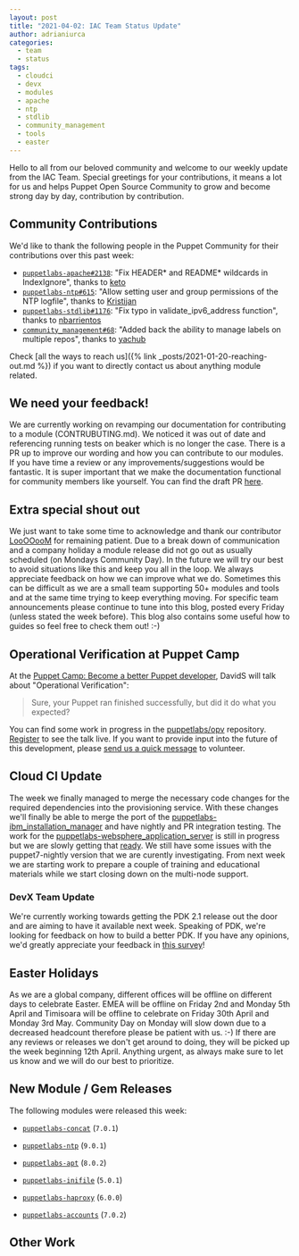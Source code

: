 ```yaml
---
layout: post
title: "2021-04-02: IAC Team Status Update"
author: adrianiurca
categories:
  - team
  - status
tags:
  - cloudci
  - devx
  - modules
  - apache
  - ntp
  - stdlib
  - community_management
  - tools
  - easter
---
```


Hello to all from our beloved community and welcome to our weekly update from the IAC Team.
Special greetings for your contributions, it means a lot for us and helps Puppet Open Source Community to grow and become strong day by day, contribution by contribution.

## Community Contributions

We'd like to thank the following people in the Puppet Community for their contributions over this past week:

- [`puppetlabs-apache#2138`][puppetlabs-apache-pr-2138]: "Fix HEADER* and README* wildcards in IndexIgnore", thanks to [keto][keto]
- [`puppetlabs-ntp#615`][puppetlabs-ntp-pr-615]: "Allow setting user and group permissions of the NTP logfile", thanks to [Kristijan][kristijan]
- [`puppetlabs-stdlib#1176`][puppetlabs-stdlib-pr-1176]: "Fix typo in validate_ipv6_address function", thanks to [nbarrientos][nbarrientos]
- [`community_management#68`][community_management-pr-68]: "Added back the ability to manage labels on multiple repos", thanks to [yachub][yachub]

Check [all the ways to reach us]({% link _posts/2021-01-20-reaching-out.md %}) if you want to directly contact us about anything module related.

## We need your feedback!

We are currently working on revamping our documentation for contributing to a module (CONTRUBUTING.md). We noticed it was out of date and referencing running tests on beaker which is no longer the case. There is a PR up to improve our wording and how you can contribute to our modules. If you have time a review or any improvements/suggestions would be fantastic. It is super important that we make the documentation functional for community members like yourself. You can find the draft PR [here](https://github.com/puppetlabs/puppetlabs-ntp/pull/617).

## Extra special shout out

We just want to take some time to acknowledge and thank our contributor [LooOOooM](https://github.com/LooOOooM) for remaining patient. Due to a break down of communication and a company holiday a module release did not go out as usually scheduled (on Mondays Community Day). In the future we will try our best to avoid situations like this and keep you all in the loop. We always appreciate feedback on how we can improve what we do. Sometimes this can be difficult as we are a small team supporting 50+ modules and tools and at the same time trying to keep everything moving. For specific team announcements please continue to tune into this blog, posted every Friday (unless stated the week before). This blog also contains some useful how to guides so feel free to check them out! :-)

## Operational Verification at Puppet Camp

At the [Puppet Camp: Become a better Puppet developer](https://puppet.com/events/become-a-better-puppet-developer/), DavidS will talk about "Operational Verification":

> Sure, your Puppet ran finished successfully, but did it do what you expected?

You can find some work in progress in the [puppetlabs/opv](https://github.com/puppetlabs/opv) repository. [Register](https://puppet.com/events/become-a-better-puppet-developer/) to see the talk live. If you want to provide input into the future of this development, please [send us a quick message](https://puppetlabs.github.io/iac/team/2021/01/20/reaching-out.html) to volunteer.

## Cloud CI Update

The week we finally managed to merge the necessary code changes for the required dependencies into the provisioning service. With these changes we'll finally be able to merge the port of the [puppetlabs-ibm_installation_manager](https://github.com/puppetlabs/puppetlabs-ibm_installation_manager/pull/169) and have nightly and PR integration testing.
The work for the [puppetlabs-websphere_application_server](https://github.com/puppetlabs/puppetlabs-websphere_application_server/pull/225) is still in progress but we are slowly getting that [ready](https://github.com/puppetlabs/puppetlabs-websphere_application_server/actions/runs/701871477). We still have some issues with the puppet7-nightly version that we are curently investigating.
From next week we are starting work to prepare a couple of training and educational materials while we start closing down on the multi-node support.

### DevX Team Update

We're currently working towards getting the PDK 2.1 release out the door and are aiming to have it available next week.
Speaking of PDK, we're looking for feedback on how to build a better PDK.
If you have any opinions, we'd greatly appreciate your feedback in [this survey](https://pup.pt/pdk2021)!

## Easter Holidays

As we are a global company, different offices will be offline on different days to celebrate Easter. EMEA will be offline on Friday 2nd and Monday 5th April and Timisoara will be offline to celebrate on Friday 30th April and Monday 3rd May.
Community Day on Monday will slow down due to a decreased headcount therefore please be patient with us. :-) If there are any reviews or releases we don't get around to doing, they will be picked up the week beginning 12th April. Anything urgent, as always make sure to let us know and we will do our best to prioritize.

## New Module / Gem Releases

The following modules were released this week:

- [`puppetlabs-concat`][puppetlabs-concat] (`7.0.1`)
- [`puppetlabs-ntp`][puppetlabs-ntp] (`9.0.1`)
- [`puppetlabs-apt`][puppetlabs-apt] (`8.0.2`)
- [`puppetlabs-inifile`][puppetlabs-inifile] (`5.0.1`)
- [`puppetlabs-haproxy`][puppetlabs-haproxy] (`6.0.0`)
- [`puppetlabs-accounts`][puppetlabs-accounts] (`7.0.2`)

  [puppetlabs-concat]: https://github.com/puppetlabs/puppetlabs-concat
  [puppetlabs-ntp]: https://github.com/puppetlabs/puppetlabs-ntp
  [puppetlabs-apt]: https://github.com/puppetlabs/puppetlabs-apt
  [puppetlabs-inifile]: https://github.com/puppetlabs/puppetlabs-inifile
  [puppetlabs-haproxy]: https://github.com/puppetlabs/puppetlabs-haproxy
  [puppetlabs-accounts]: https://github.com/puppetlabs/puppetlabs-accounts
  [puppetlabs-apache-pr-2138]: https://github.com/puppetlabs/puppetlabs-apache/pull/2138
  [keto]: https://github.com/keto
  [puppetlabs-ntp-pr-615]: https://github.com/puppetlabs/puppetlabs-ntp/pull/615
  [kristijan]: https://github.com/Kristijan
  [puppetlabs-stdlib-pr-1176]: https://github.com/puppetlabs/puppetlabs-stdlib/pull/1176
  [nbarrientos]: https://github.com/nbarrientos
  [community_management-pr-68]: https://github.com/puppetlabs/community_management/pull/68
  [yachub]: https://github.com/yachub

## Other Work

<!-- check https://tickets.puppetlabs.com/secure/RapidBoard.jspa?rapidView=1176&quickFilter=8745 for other tickets closed out this week that should be mentioned here -->

[adrian]: https://github.com/adrianiurca
[ben]: https://github.com/binford2k
[ciaran]: https://github.com/sanfrancrisko
[daiana]: https://github.com/daianamezdrea
[danny]: https://github.com/carabasdaniel
[davidarmstrong]: https://github.com/da-ar
[davidschmitt]: https://github.com/DavidS
[davidswan]: https://github.com/david22swan
[disha]: https://github.com/Disha-maker
[james]: https://github.com/jpogran
[lore]: https://github.com/lionce
[michael]: https://github.com/michaeltlombardi
[paula]: https://github.com/pmcmaw
[sheena]: https://github.com/sheenaajay
[supported modules]: https://puppetlabs.github.io/iac/modules/
[tools]: https://puppetlabs.github.io/iac/tools/
